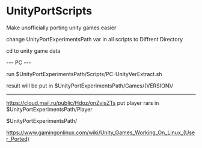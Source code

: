 # UnityPortScripts
Make unofficially porting unity games easier

change UnityPortExperimentsPath var in all scripts to Diffrent Directory

cd to unity game data

--- PC ---

run $UnityPortExperimentsPath/Scripts/PC-UnityVerExtract.sh

result will be put in $UnityPortExperimentsPath/Games/(VERSION)/

--- ---
https://cloud.mail.ru/public/Hdoz/onZvisZTs
put player rars in $UnityPortExperimentsPath/Player

$UnityPortExperimentsPath/


https://www.gamingonlinux.com/wiki/Unity_Games_Working_On_Linux_(User_Ported)


